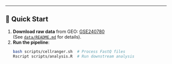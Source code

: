 
---

## 🚀 **Quick Start**
1. **Download raw data** from GEO: [GSE240780](https://www.ncbi.nlm.nih.gov/geo/query/acc.cgi?acc=GSE240780)  
   (See [`data/README.md`](data/README.md) for details).  
2. **Run the pipeline**:  
   ```bash
   bash scripts/cellranger.sh  # Process FastQ files
   Rscript scripts/analysis.R  # Run downstream analysis
